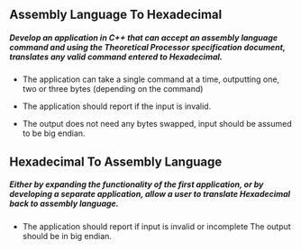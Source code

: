 ## Assembly Language To Hexadecimal

##### Develop an application in C++ that can accept an assembly language command and using the Theoretical Processor specification document, translates any valid command entered to Hexadecimal.

- The application can take a single command at a time, outputting one, two or three bytes (depending on the command)

- The application should report if the input is invalid.

- The output does not need any bytes swapped, input should be assumed to be big endian.

## Hexadecimal To Assembly Language

##### Either by expanding the functionality of the first application, or by developing a separate application, allow a user to translate Hexadecimal back to assembly language.

- The application should report if input is invalid or incomplete The output should be in big endian.
